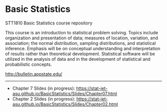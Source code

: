 # Basic Statistics

STT1810 Basic Statistics course repository

This course is an introduction to statistical problem solving. Topics include organization and presentation of data; measures of location, variation, and association; the normal distribution, sampling distributions, and statistical inference. Emphasis will be on conceptual understanding and interpretation of results rather than theoretical development. Statistical software will be utilized in the analysis of data and in the development of statistical and probabilistic concepts.

http://bulletin.appstate.edu/

<hr>

* Chapter 7 Slides (in progress): https://stat-jet-asu.github.io/BasicStatistics/Slides/Chapter07.html
* Chapter 2 Slides (in progress): https://stat-jet-asu.github.io/BasicStatistics/Slides/Chapter02.html
